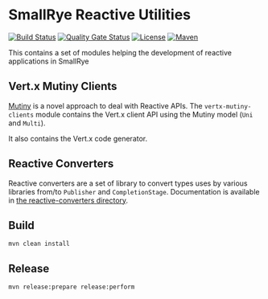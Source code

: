 # SmallRye Reactive Utilities

[![Build Status](https://github.com/smallrye/smallrye-reactive-utils/workflows/SmallRye%20Build/badge.svg?branch=main)]( https://github.com/smallrye/smallrye-reactive-utils/actions?query=workflow%3A%22SmallRye+Build%22)
[![Quality Gate Status](https://sonarcloud.io/api/project_badges/measure?project=smallrye_smallrye-reactive-utils&metric=alert_status)](https://sonarcloud.io/dashboard?id=smallrye_smallrye-reactive-utils)
[![License](https://img.shields.io/github/license/smallrye/smallrye-fault-tolerance.svg)](http://www.apache.org/licenses/LICENSE-2.0)
[![Maven](https://img.shields.io/maven-central/v/io.smallrye.reactive/smallrye-reactive-utilities-projects?color=green)]()

This contains a set of modules helping the development of reactive applications in SmallRye 

## Vert.x Mutiny Clients

[Mutiny](https://smallrye.io/smallrye-mutiny) is a novel approach to deal with Reactive APIs.
The `vertx-mutiny-clients` module contains the Vert.x client API using the Mutiny model (`Uni` and `Multi`).

It also contains the Vert.x code generator.

## Reactive Converters

Reactive converters are a set of library to convert types uses by various libraries from/to `Publisher` and `CompletionStage`.
Documentation is available in [the reactive-converters directory](./reactive-converters/readme.adoc).

## Build

`mvn clean install`

## Release

`mvn release:prepare release:perform`
